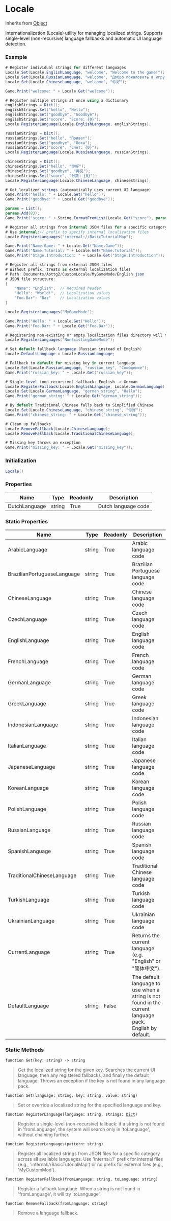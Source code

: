# Locale
Inherits from [Object](../objects/Object.md)

Internationalization (Locale) utility for managing localized strings.
Supports single-level (non-recursive) language fallbacks and automatic UI language detection.

### Example
```csharp
# Register individual strings for different languages
Locale.Set(Locale.EnglishLanguage, "welcome", "Welcome to the game!");
Locale.Set(Locale.RussianLanguage, "welcome", "Добро пожаловать в игру!");
Locale.Set(Locale.ChineseLanguage, "welcome", "你好");

Game.Print("welcome: " + Locale.Get("welcome"));

# Register multiple strings at once using a dictionary
englishStrings = Dict();
englishStrings.Set("hello", "Hello");
englishStrings.Set("goodbye", "Goodbye");
englishStrings.Set("score", "Score: {0}");
Locale.RegisterLanguage(Locale.EnglishLanguage, englishStrings);

russianStrings = Dict();
russianStrings.Set("hello", "Привет");
russianStrings.Set("goodbye", "Пока");
russianStrings.Set("score", "Счет: {0}");
Locale.RegisterLanguage(Locale.RussianLanguage, russianStrings);

chineseStrings = Dict();
chineseStrings.Set("hello", "你好");
chineseStrings.Set("goodbye", "再见");
chineseStrings.Set("score", "分数: {0}");
Locale.RegisterLanguage(Locale.ChineseLanguage, chineseStrings);

# Get localized strings (automatically uses current UI language)
Game.Print("hello: " + Locale.Get("hello"));
Game.Print("goodbye: " + Locale.Get("goodbye"));

params = List();
params.Add(83);
Game.Print("score: " + String.FormatFromList(Locale.Get("score"), params));

# Register all strings from internal JSON files for a specific category
# Use internal:// prefix to specify internal localization files
Locale.RegisterLanguages("internal://BasicTutorialMap");

Game.Print("Name.Game: " + Locale.Get("Name.Game"));
Game.Print("Name.Tutorial: " + Locale.Get("Name.Tutorial"));
Game.Print("Stage.Introduction: " + Locale.Get("Stage.Introduction"));

# Register all strings from external JSON files
# Without prefix, treats as external localization files
# Path: Documents/Aottg2/CustomLocale/MyGameMode/English.json
# JSON file structure:
{
    "Name": "English",  // Required header
    "Hello": "World!",  // Localization values
    "Foo.Bar": "Baz"    // Localization values
}

Locale.RegisterLanguages("MyGameMode");

Game.Print("Hello: " + Locale.Get("Hello"));
Game.Print("Foo.Bar: " + Locale.Get("Foo.Bar"));

# Registering non-existing or empty localization files directory will throw an exception
Locale.RegisterLanguages("NonExistingGameMode");

# Set default fallback language (Russian instead of English)
Locale.DefaultLanguage = Locale.RussianLanguage;

# Fallback to default for missing key in current language
Locale.Set(Locale.RussianLanguage, "russian_key", "Сообщение");
Game.Print("russian_key: " + Locale.Get("russian_key"));

# Single-level (non-recursive) fallback: English -> German
Locale.RegisterFallback(Locale.EnglishLanguage, Locale.GermanLanguage);
Locale.Set(Locale.GermanLanguage, "german_string", "Hallo");
Game.Print("german_string: " + Locale.Get("german_string"));

# By default Traditional Chinese falls back to Simplified Chinese
Locale.Set(Locale.ChineseLanguage, "chinese_string", "你好");
Game.Print("chinese_string: " + Locale.Get("chinese_string"));

# Clean up fallbacks
Locale.RemoveFallback(Locale.ChineseLanguage);
Locale.RemoveFallback(Locale.TraditionalChineseLanguage);

# Missing key throws an exception
Game.Print("missing_key: " + Locale.Get("missing_key"));
```
### Initialization
```csharp
Locale()
```

### Properties
|Name|Type|Readonly|Description|
|---|---|---|---|
|DutchLanguage|string|True|Dutch language code|


### Static Properties
|Name|Type|Readonly|Description|
|---|---|---|---|
|ArabicLanguage|string|True|Arabic language code|
|BrazilianPortugueseLanguage|string|True|Brazilian Portuguese language code|
|ChineseLanguage|string|True|Chinese language code|
|CzechLanguage|string|True|Czech language code|
|EnglishLanguage|string|True|English language code|
|FrenchLanguage|string|True|French language code|
|GermanLanguage|string|True|German language code|
|GreekLanguage|string|True|Greek language code|
|IndonesianLanguage|string|True|Indonesian language code|
|ItalianLanguage|string|True|Italian language code|
|JapaneseLanguage|string|True|Japanese language code|
|KoreanLanguage|string|True|Korean language code|
|PolishLanguage|string|True|Polish language code|
|RussianLanguage|string|True|Russian language code|
|SpanishLanguage|string|True|Spanish language code|
|TraditionalChineseLanguage|string|True|Traditional Chinese language code|
|TurkishLanguage|string|True|Turkish language code|
|UkrainianLanguage|string|True|Ukrainian language code|
|CurrentLanguage|string|True|Returns the current language (e.g. "English" or "简体中文").|
|DefaultLanguage|string|False|The default language to use when a string is not found in the current language pack. English by default.|


### Static Methods
<pre class="language-typescript"><code class="lang-typescript">function Get(key: string) -> string</code></pre>
> Get the localized string for the given key. Searches the current UI language, then any registered fallbacks, and finally the default language. Throws an exception if the key is not found in any language pack.
> 
<pre class="language-typescript"><code class="lang-typescript">function Set(language: string, key: string, value: string)</code></pre>
> Set or override a localized string for the specified language and key.
> 
<pre class="language-typescript"><code class="lang-typescript">function RegisterLanguage(language: string, strings: <a data-footnote-ref href="#user-content-fn-7">Dict</a>)</code></pre>
> Register a single-level (non-recursive) fallback: if a string is not found in 'fromLanguage', the system will search only in 'toLanguage', without chaining further.
> 
<pre class="language-typescript"><code class="lang-typescript">function RegisterLanguages(pattern: string)</code></pre>
> Register all localized strings from JSON files for a specific category across all available languages. Use 'internal://' prefix for internal files (e.g., 'internal://BasicTutorialMap') or no prefix for external files (e.g., 'MyCustomMod').
> 
<pre class="language-typescript"><code class="lang-typescript">function RegisterFallback(fromLanguage: string, toLanguage: string)</code></pre>
> Register a fallback language. When a string is not found in 'fromLanguage', it will try 'toLanguage'.
> 
<pre class="language-typescript"><code class="lang-typescript">function RemoveFallback(fromLanguage: string)</code></pre>
> Remove a language fallback.
> 

[^0]: [Camera](../static/Camera.md)
[^1]: [Character](../objects/Character.md)
[^2]: [Collider](../objects/Collider.md)
[^3]: [Collision](../objects/Collision.md)
[^4]: [Color](../objects/Color.md)
[^5]: [Convert](../static/Convert.md)
[^6]: [Cutscene](../static/Cutscene.md)
[^7]: [Dict](../objects/Dict.md)
[^8]: [Game](../static/Game.md)
[^9]: [Human](../objects/Human.md)
[^10]: [Input](../static/Input.md)
[^11]: [Json](../static/Json.md)
[^12]: [LineCastHitResult](../objects/LineCastHitResult.md)
[^13]: [LineRenderer](../objects/LineRenderer.md)
[^14]: [List](../objects/List.md)
[^15]: [Locale](../objects/Locale.md)
[^16]: [Map](../static/Map.md)
[^17]: [MapObject](../objects/MapObject.md)
[^18]: [MapTargetable](../objects/MapTargetable.md)
[^19]: [Math](../static/Math.md)
[^20]: [Network](../static/Network.md)
[^21]: [NetworkView](../objects/NetworkView.md)
[^22]: [PersistentData](../static/PersistentData.md)
[^23]: [Physics](../static/Physics.md)
[^24]: [Player](../objects/Player.md)
[^25]: [Quaternion](../objects/Quaternion.md)
[^26]: [Random](../objects/Random.md)
[^27]: [Range](../objects/Range.md)
[^28]: [RoomData](../static/RoomData.md)
[^29]: [Set](../objects/Set.md)
[^30]: [Shifter](../objects/Shifter.md)
[^31]: [String](../static/String.md)
[^32]: [Time](../static/Time.md)
[^33]: [Titan](../objects/Titan.md)
[^34]: [Transform](../objects/Transform.md)
[^35]: [UI](../static/UI.md)
[^36]: [Vector2](../objects/Vector2.md)
[^37]: [Vector3](../objects/Vector3.md)
[^38]: [Object](../objects/Object.md)
[^39]: [Component](../objects/Component.md)
